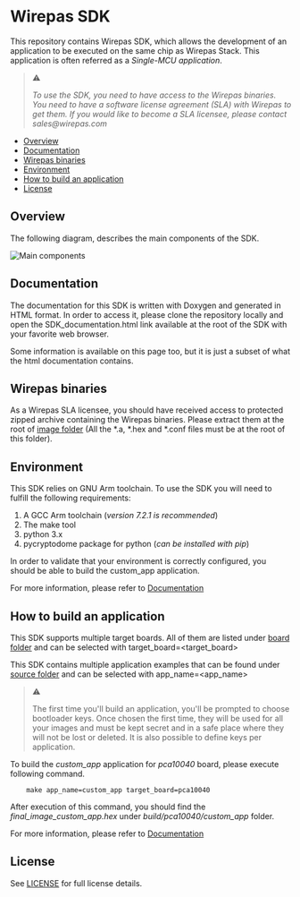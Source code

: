 # Wirepas SDK

This repository contains Wirepas SDK, which allows the development of an application
to be executed on the same chip as Wirepas Stack.
This application is often referred as a _Single-MCU application_.


> :warning:
>
> _To use the SDK, you need to have access to the Wirepas binaries. You need to have a
> software license agreement (SLA) with Wirepas to get them. If you would like to become 
> a SLA licensee, please contact sales@wirepas.com_
>

<!-- MarkdownTOC levels="1,2" autolink="true"  -->

- [Overview](#overview)
- [Documentation](#documentation)
- [Wirepas binaries](#wirepas-binaries)
- [Environment](#environment)
- [How to build an application](#how-to-build-an-application)
- [License](#license)

<!-- /MarkdownTOC -->


## Overview

The following diagram, describes the main components of the SDK.

![Main components][here_main_components]


## Documentation

The documentation for this SDK is written with Doxygen and generated in HTML format.
In order to access it, please clone the repository locally and open the SDK_documentation.html
link available at the root of the SDK with your favorite web browser.

Some information is available on this page too, but it is just a subset of what the html documentation
contains.

## Wirepas binaries

As a Wirepas SLA licensee, you should have received access to protected zipped archive containing the Wirepas binaries.
Please extract them at the root of [image folder][here_image] (All the *.a, *.hex and *.conf files must be at the root of this folder).

## Environment

This SDK relies on GNU Arm toolchain. To use the SDK you will need to fulfill the following requirements:

1. A GCC Arm toolchain (_version 7.2.1 is recommended_)
2. The make tool
3. python 3.x
4. pycryptodome package for python (_can be installed with pip_)

In order to validate that your environment is correctly configured, you should be able to build the custom_app application.

For more information, please refer to [Documentation](#documentation)

## How to build an application

This SDK supports multiple target boards. All of them are listed under [board folder][here_board] and can be selected with target_board=<target_board>

This SDK contains multiple application examples that can be found under [source folder][here_source] and can be selected with app_name=<app_name>

> :warning:
>
> The first time you'll build an application, you'll be prompted to choose bootloader keys.
> Once chosen the first time, they will be used for all your images and must be kept secret 
> and in a safe place where they will not be lost or deleted.  It is also possible to define
> keys per application.

To build the _custom_app_ application for _pca10040_ board, please execute following command.

```shell
    make app_name=custom_app target_board=pca10040
```


After execution of this command, you should find the _final_image_custom_app.hex_ under _build/pca10040/custom_app_ folder.

For more information, please refer to [Documentation](#documentation)

## License

See [LICENSE][here_license] for full license details.

[here_license]: LICENSE.txt
[here_main_components]: html/main_components.png
[here_board]: board/
[here_source]: source/
[here_image]: image/

